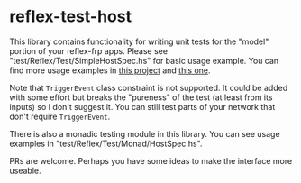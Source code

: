 # reflex-test-host

This library contains functionality for writing unit tests for the "model" portion of your reflex-frp apps. Please see "test/Reflex/Test/SimpleHostSpec.hs" for basic usage example. You can find more usage examples in [this project](https://github.com/pdlla/reflex-potatoes?files=1) and [this one](https://github.com/pdlla/reflex-todo-undo-mvc-model).

Note that `TriggerEvent` class constraint is not supported. It could be added with some effort but breaks the "pureness" of the test (at least from its inputs) so I don't suggest it. You can still test parts of your network that don't require `TriggerEvent`.

There is also a monadic testing module in this library. You can see usage examples in "test/Reflex/Test/Monad/HostSpec.hs". 

PRs are welcome. Perhaps you have some ideas to make the interface more useable.
